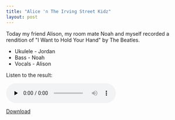 ```yaml
---
title: "Alice 'n The Irving Street Kidz"
layout: post
---
```


Today my friend Alison, my room mate Noah and myself recorded a rendition of "I
Want to Hold Your Hand" by The Beatles.

- Ukulele - Jordan
- Bass - Noah
- Vocals - Alison

Listen to the result:

<audio id="wp_mep_28" src="{{ site.url }}/uploads/2009/05/i-wanna-hold-your-hand.mp3" type="audio/mp3"    controls="controls" preload="none"  ></audio>

<a href="{{ site.url }}/uploads/2009/05/i-wanna-hold-your-hand.mp3">Download</a>
